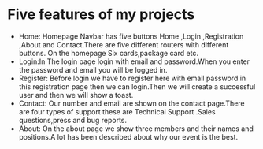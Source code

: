 # Five features of my projects

* Home: Homepage Navbar has five buttons Home ,Login ,Registration ,About and Contact.There are five different routers with different buttons. On the homepage Six cards,package card etc.
* Login:In The login page  login with email and password.When you enter the password and email you will be logged in.
* Register: Before login we have to register here with email password in this registration page then we can login.Then we will create a successful user and then we will show a toast.
* Contact: Our number and email are shown on the contact page.There are four types of support these are Technical Support .Sales questions,press and bug reports.
* About: On the about page we show three members and their names and positions.A lot has been described about why our event is the best.


